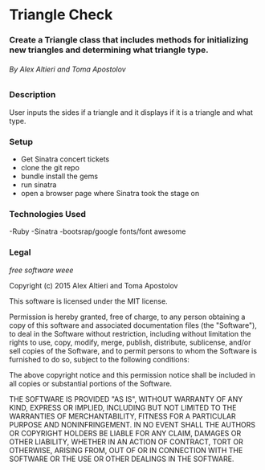 # Triangle Check

### Create a Triangle class that includes methods for initializing new triangles and determining what triangle type.

###### By Alex Altieri and Toma Apostolov

### Description

User inputs the sides if a triangle and it displays if it is a triangle and what type.

### Setup

- Get Sinatra concert tickets
- clone the git repo
- bundle install the gems
- run sinatra
- open a browser page where Sinatra took the stage on


### Technologies Used

-Ruby
-Sinatra
-bootsrap/google fonts/font awesome

### Legal

*free software weee*

Copyright (c) 2015 Alex Altieri and Toma Apostolov

This software is licensed under the MIT license.

Permission is hereby granted, free of charge, to any person obtaining a copy
of this software and associated documentation files (the "Software"), to deal
in the Software without restriction, including without limitation the rights
to use, copy, modify, merge, publish, distribute, sublicense, and/or sell
copies of the Software, and to permit persons to whom the Software is
furnished to do so, subject to the following conditions:

The above copyright notice and this permission notice shall be included in
all copies or substantial portions of the Software.

THE SOFTWARE IS PROVIDED "AS IS", WITHOUT WARRANTY OF ANY KIND, EXPRESS OR
IMPLIED, INCLUDING BUT NOT LIMITED TO THE WARRANTIES OF MERCHANTABILITY,
FITNESS FOR A PARTICULAR PURPOSE AND NONINFRINGEMENT. IN NO EVENT SHALL THE
AUTHORS OR COPYRIGHT HOLDERS BE LIABLE FOR ANY CLAIM, DAMAGES OR OTHER
LIABILITY, WHETHER IN AN ACTION OF CONTRACT, TORT OR OTHERWISE, ARISING FROM,
OUT OF OR IN CONNECTION WITH THE SOFTWARE OR THE USE OR OTHER DEALINGS IN
THE SOFTWARE.
